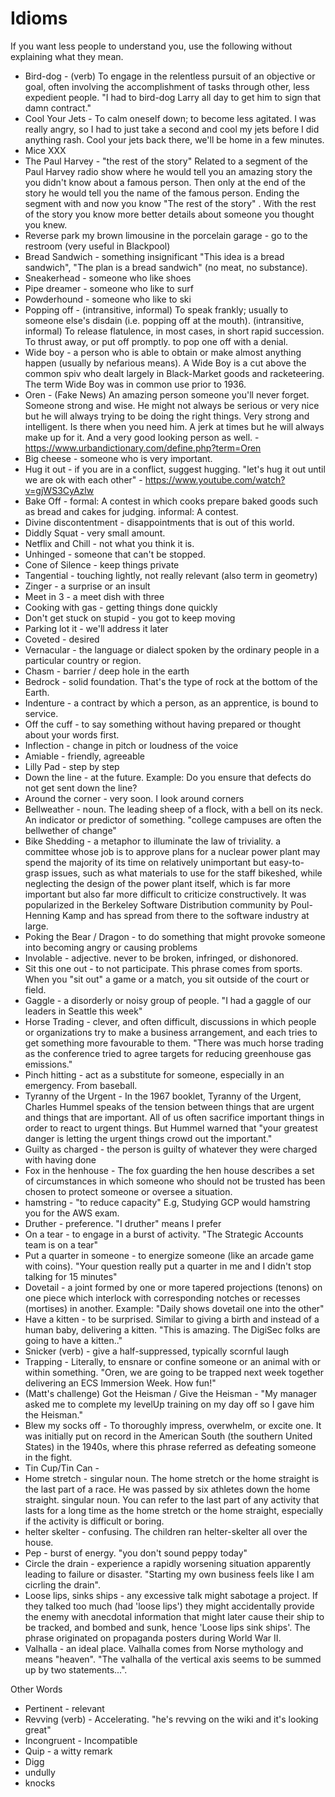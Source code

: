 # Idioms

If you want less people to understand you, use the following without explaining what they mean.

* Bird-dog - (verb) To engage in the relentless pursuit of an objective or goal, often involving the accomplishment of tasks through other, less expedient people. "I had to bird-dog Larry all day to get him to sign that damn contract."
* Cool Your Jets - To calm oneself down; to become less agitated. I was really angry, so I had to just take a second and cool my jets before I did anything rash. Cool your jets back there, we'll be home in a few minutes.
* Mice XXX
* The Paul Harvey   -   "the rest of the story"   Related to a segment of the Paul Harvey radio show where he would tell you an amazing story the you didn't know about a famous person.  Then only at the end of the story he would tell you the name of the famous person.  Ending the segment with and now you know  "The rest of the story" .  With the rest of the story you know more better details about someone you thought you knew.
* Reverse park my brown limousine in the porcelain garage - go to the restroom (very useful in Blackpool)
* Bread Sandwich - something insignificant "This idea is a bread sandwich", "The plan is a bread sandwich" (no meat, no substance).
* Sneakerhead - someone who like shoes
* Pipe dreamer - someone who like to surf
* Powderhound - someone who like to ski
* Popping off - (intransitive, informal) To speak frankly; usually to someone else's disdain (i.e. popping off at the mouth). (intransitive, informal) To release flatulence, in most cases, in short rapid succession. To thrust away, or put off promptly. to pop one off with a denial.
* Wide boy - a person who is able to obtain or make almost anything happen (usually by nefarious means). A Wide Boy is a cut above the common spiv who dealt largely in Black-Market goods and racketeering. The term Wide Boy was in common use prior to 1936.
* Oren - (Fake News) An amazing person someone you'll never forget. Someone strong and wise. He might not always be serious or very nice but he will always trying to be doing the right things. Very strong and intelligent. Is there when you need him. A jerk at times but he will always make up for it. And a very good looking person as well. - https://www.urbandictionary.com/define.php?term=Oren
* Big cheese - someone who is very important.
* Hug it out - if you are in a conflict, suggest hugging. "let's hug it out until we are ok with each other" - https://www.youtube.com/watch?v=gjWS3CyAzlw
* Bake Off - formal: A contest in which cooks prepare baked goods such as bread and cakes for judging. informal: A contest.
* Divine discontentment - disappointments that is out of this world.
* Diddly Squat - very small amount.
* Netflix and Chill - not what you think it is.
* Unhinged - someone that can't be stopped.
* Cone of Silence - keep things private
* Tangential - touching lightly, not really relevant (also term in geometry)
* Zinger - a surprise or an insult
* Meet in 3 - a meet dish with three
* Cooking with gas - getting things done quickly
* Don't get stuck on stupid - you got to keep moving
* Parking lot it - we'll address it later
* Coveted - desired
* Vernacular - the language or dialect spoken by the ordinary people in a particular country or region.
* Chasm - barrier / deep hole in the earth
* Bedrock - solid foundation. That's the type of rock at the bottom of the Earth.
* Indenture - a contract by which a person, as an apprentice, is bound to service.
* Off the cuff -  to say something without having prepared or thought about your words first.
* Inflection - change in pitch or loudness of the voice
* Amiable - friendly, agreeable
* Lilly Pad - step by step
* Down the line - at the future. Example: Do you ensure that defects do not get sent down the line?
* Around the corner - very soon. I look around corners
* Bellweather - noun. The leading sheep of a flock, with a bell on its neck. An indicator or predictor of something. "college campuses are often the bellwether of change"
* Bike Shedding - a metaphor to illuminate the law of triviality. a committee whose job is to approve plans for a nuclear power plant may spend the majority of its time on relatively unimportant but easy-to-grasp issues, such as what materials to use for the staff bikeshed, while neglecting the design of the power plant itself, which is far more important but also far more difficult to criticize constructively. It was popularized in the Berkeley Software Distribution community by Poul-Henning Kamp and has spread from there to the software industry at large.
* Poking the Bear / Dragon - to do something that might provoke someone into becoming angry or causing problems
* Involable - adjective. never to be broken, infringed, or dishonored.
* Sit this one out - to not participate. This phrase comes from sports. When you "sit out" a game or a match, you sit outside of the court or field.
* Gaggle - a disorderly or noisy group of people. "I had a gaggle of our leaders in Seattle this week"
* Horse Trading - clever, and often difficult, discussions in which people or organizations try to make a business arrangement, and each tries to get something more favourable to them. "There was much horse trading as the conference tried to agree targets for reducing greenhouse gas emissions."
* Pinch hitting - act as a substitute for someone, especially in an emergency. From baseball.
* Tyranny of the Urgent - In the 1967 booklet, Tyranny of the Urgent, Charles Hummel speaks of the tension between things that are urgent and things that are important. All of us often sacrifice important things in order to react to urgent things. But Hummel warned that "your greatest danger is letting the urgent things crowd out the important."
* Guilty as charged - the person is guilty of whatever they were charged with having done
* Fox in the henhouse - The fox guarding the hen house describes a set of circumstances in which someone who should not be trusted has been chosen to protect someone or oversee a situation.
* hamstring - "to reduce capacity" E.g, Studying GCP would hamstring you for the AWS exam.
* Druther - preference. "I druther" means I prefer
* On a tear - to engage in a burst of activity. "The Strategic Accounts team is on a tear"
* Put a quarter in someone - to energize someone (like an arcade game with coins). "Your question really put a quarter in me and I didn't stop talking for 15 minutes"
* Dovetail - a joint formed by one or more tapered projections (tenons) on one piece which interlock with corresponding notches or recesses (mortises) in another. Example:  "Daily shows dovetail one into the other"
* Have a kitten - to be surprised. Similar to giving a birth and instead of a human baby, delivering a kitten. "This is amazing. The DigiSec folks are going to have a kitten.."
* Snicker (verb) - give a half-suppressed, typically scornful laugh
* Trapping - Literally, to ensnare or confine someone or an animal with or within something. "Oren, we are going to be trapped next week together delivering an ECS Immersion Week. How fun!"
* (Matt's challenge) Got the Heisman / Give the Heisman - "My manager asked me to complete my levelUp training on my day off so I gave him the Heisman."
* Blew my socks off - To thoroughly impress, overwhelm, or excite one. It was initially put on record in the American South (the southern United States) in the 1940s, where this phrase referred as defeating someone in the fight.
* Tin Cup/Tin Can -
* Home stretch - singular noun. The home stretch or the home straight is the last part of a race. He was passed by six athletes down the home straight. singular noun. You can refer to the last part of any activity that lasts for a long time as the home stretch or the home straight, especially if the activity is difficult or boring.
* helter skelter - confusing. The children ran helter-skelter all over the house.
* Pep - burst of energy. "you don't sound peppy today"
* Circle the drain - experience a rapidly worsening situation apparently leading to failure or disaster. "Starting my own business feels like I am cicrling the drain".
* Loose lips, sinks ships - any excessive talk might sabotage a project. If they talked too much (had 'loose lips') they might accidentally provide the enemy with anecdotal information that might later cause their ship to be tracked, and bombed and sunk, hence 'Loose lips sink ships'. The phrase originated on propaganda posters during World War II.
* Valhalla - an ideal place. Valhalla comes from Norse mythology and means "heaven". "The valhalla of the vertical axis seems to be summed up by two statements...".

Other Words
* Pertinent - relevant
* Revving (verb) - Accelerating. "he's revving on the wiki and it's looking great"
* Incongruent - Incompatible
* Quip - a witty remark
* Digg
* undully
* knocks
